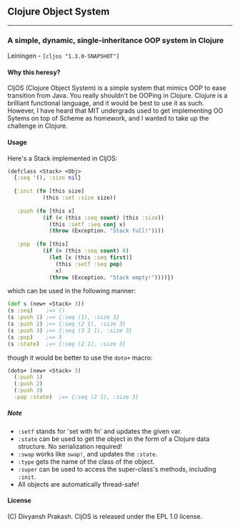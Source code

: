 ## Clojure Object System
------------------------
### A simple, dynamic, single-inheritance OOP system in Clojure
Leiningen - `[cljos "1.3.0-SNAPSHOT"]`

#### Why this heresy?
CljOS (Clojure Object System) is a simple system that mimics OOP to ease transition from Java. You really shouldn't be OOPing in Clojure. Clojure is a brilliant functional language, and it would be best to use it as such. However, I have heard that MIT undergrads used to get implementing OO Sytems on top of Scheme as homework, and I wanted to take up the challenge in Clojure.

#### Usage
Here's a Stack implemented in CljOS:

```clojure
(defclass <Stack> <Obj>
  {:seq '(), :size nil}
          
  {:init (fn [this size]
           (this :set :size size))
   
   :push (fn [this x]
           (if (< (this :seq count) (this :size))
             (this :setf :seq conj x)
             (throw (Exception. "Stack full!"))))
   
   :pop  (fn [this]
           (if (> (this :seq count) 0)
             (let [x (this :seq first)]
               (this :setf :seq pop)
               x)
             (throw (Exception. "Stack empty!"))))})
```

which can be used in the following manner:
```clojure
(def s (new+ <Stack> 3))
(s :seq)    ;=> ()
(s :push 1) ;=> {:seq (1), :size 3}
(s :push 2) ;=> {:seq (2 1), :size 3}
(s :push 3) ;=> {:seq (3 2 1), :size 3}
(s :pop)    ;=> 3
(s :state)  ;=> {:seq (2 1), :size 3}
```

though it would be better to use the `doto+` macro:
```clojure
(doto+ (new+ <Stack> 3)
  (:push 1)
  (:push 2)
  (:push 3)
  :pop :state)  ;=> {:seq (2 1), :size 3}
```

##### Note
* `:setf` stands for 'set with fn' and updates the given var.
* `:state` can be used to get the object in the form of a Clojure data structure. No serialization required!
* `:swap` works like `swap!`, and updates the `:state`.
* `:type` gets the name of the class of the object.
* `:super` can be used to access the super-class's methods, including `:init`.
* All objects are automatically thread-safe!

#### License
(C) Divyansh Prakash. CljOS is released under the EPL 1.0 license.